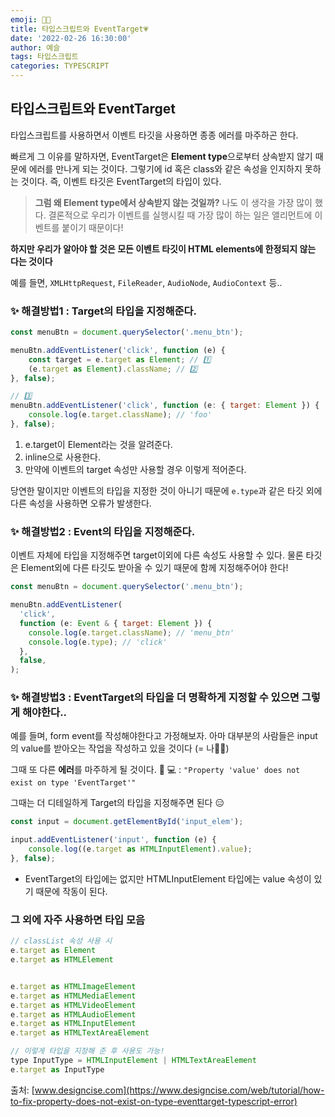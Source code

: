 ```yaml
---
emoji: 👩‍💻
title: 타입스크립트와 EventTarget💗
date: '2022-02-26 16:30:00'
author: 예슬
tags: 타입스크립트
categories: TYPESCRIPT
---
```


## 타입스크립트와 EventTarget

타입스크립트를 사용하면서 이벤트 타깃을 사용하면 종종 에러를 마주하곤 한다.

빠르게 그 이유를 말하자면, EventTarget은 **Element type**으로부터 상속받지 않기 때문에 에러를 만나게 되는 것이다. 그렇기에 id 혹은 class와 같은 속성을 인지하지 못하는 것이다. 즉, 이벤트 타깃은 EventTarget의 타입이 있다.

> **그럼 왜 Element type에서 상속받지 않는 것일까?**
> 나도 이 생각을 가장 많이 했다. 결론적으로 우리가 이벤트를 실행시킬 때 가장 많이 하는 일은 앨리먼트에 이벤트를 붙이기 때문이다!

**하지만 우리가 알아야 할 것은 모든 이벤트 타깃이 HTML elements에 한정되지 않는 다는 것이다**

예를 들면, `XMLHttpRequest`, `FileReader`, `AudioNode`, `AudioContext` 등..

### ✨ 해결방법1 : Target의 타입을 지정해준다.

```js
const menuBtn = document.querySelector('.menu_btn');

menuBtn.addEventListener('click', function (e) {
    const target = e.target as Element; // 1️⃣
    (e.target as Element).className; // 2️⃣
}, false);

// 3️⃣
menuBtn.addEventListener('click', function (e: { target: Element }) {
    console.log(e.target.className); // 'foo'
}, false);
```

1. e.target이 Element라는 것을 알려준다.
2. inline으로 사용한다.
3. 만약에 이벤트의 target 속성만 사용할 경우 이렇게 적어준다.

당연한 말이지만 이벤트의 타입을 지정한 것이 아니기 때문에 `e.type`과 같은 타깃 외에 다른 속성을 사용하면 오류가 발생한다.

### ✨ 해결방법2 : Event의 타입을 지정해준다.

이벤트 자체에 타입을 지정해주면 target이외에 다른 속성도 사용할 수 있다.
물론 타깃은 Element외에 다른 타깃도 받아올 수 있기 때문에 함께 지정해주어야 한다!

```js
const menuBtn = document.querySelector('.menu_btn');

menuBtn.addEventListener(
  'click',
  function (e: Event & { target: Element }) {
    console.log(e.target.className); // 'menu_btn'
    console.log(e.type); // 'click'
  },
  false,
);
```

### ✨ 해결방법3 : EventTarget의 타입을 더 명확하게 지정할 수 있으면 그렇게 해야한다..

예를 들며, form event를 작성해야한다고 가정해보자.
아마 대부분의 사람들은 input의 value를 받아오는 작업을 작성하고 있을 것이다 (= 나👩‍💻)

그때 또 다른 **에러**를 마주하게 될 것이다. 🤬
💻 : `"Property 'value' does not exist on type 'EventTarget'"`

그때는 더 디테일하게 Target의 타입을 지정해주면 된다 😑

```js
const input = document.getElementById('input_elem');

input.addEventListener('input', function (e) {
    console.log((e.target as HTMLInputElement).value);
}, false);
```

- EventTarget의 타입에는 없지만 HTMLInputElement 타입에는 value 속성이 있기 때문에 작동이 된다.

### 그 외에 자주 사용하면 타입 모음

```js
// classList 속성 사용 시
e.target as Element
e.target as HTMLElement


e.target as HTMLImageElement
e.target as HTMLMediaElement
e.target as HTMLVideoElement
e.target as HTMLAudioElement
e.target as HTMLInputElement
e.target as HTMLTextAreaElement

// 이렇게 타입을 지정해 준 후 사용도 가능!
type InputType = HTMLInputElement | HTMLTextAreaElement
e.target as InputType
```

출처: [www.designcise.com](https://www.designcise.com/web/tutorial/how-to-fix-property-does-not-exist-on-type-eventtarget-typescript-error)

```toc

```
